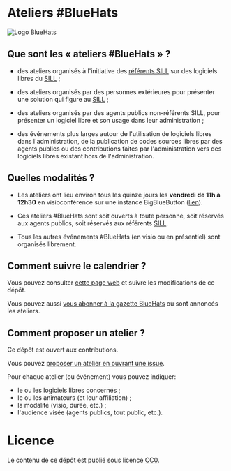 Ateliers #BlueHats
======

![Logo BlueHats](https://www.numerique.gouv.fr/uploads/Visuel_article_Rejoignez%20la%20communaut%C3%A9%20Bluehats.jpg)

## Que sont les « ateliers #BlueHats » ?

- des ateliers organisés à l'initiative des [référents
  SILL](https://disic.github.io/sill/index.html) sur des logiciels
  libres du [SILL](https://sill.etalab.gouv.fr/) ;

- des ateliers organisés par des personnes extérieures pour présenter
  une solution qui figure au [SILL](https://sill.etalab.gouv.fr/) ;

- des ateliers organisés par des agents publics non-référents SILL,
  pour présenter un logiciel libre et son usage dans leur
  administration ;

- des événements plus larges autour de l'utilisation de logiciels
  libres dans l'administration, de la publication de codes sources
  libres par des agents publics ou des contributions faites par
  l'administration vers des logiciels libres existant hors de
  l'administration.

## Quelles modalités ?

- Les ateliers ont lieu environ tous les quinze jours les **vendredi
  de 11h à 12h30** en visioconférence sur une instance BigBlueButton
  ([lien](https://webinaire.numerique.gouv.fr//meeting/signin/362/creator/369/hash/84c9902a44b481830388d5d69c808eb669da0a5b)).

- Ces ateliers #BlueHats sont soit ouverts à toute personne, soit
  réservés aux agents publics, soit réservés aux référents
  [SILL](https://sill.etalab.gouv.fr/).

- Tous les autres événements #BlueHats (en visio ou en présentiel)
  sont organisés librement.
  
## Comment suivre le calendrier ?

Vous pouvez consulter [cette page
web](https://box.bzg.io/cloud/index.php/apps/calendar/p/Lt2cGqsFS82mjkWL)
et suivre les modifications de ce dépôt.

Vous pouvez aussi [vous abonner à la gazette
BlueHats](https://infolettres.etalab.gouv.fr/subscribe/bluehats@mail.etalab.studio)
où sont annoncés les ateliers.

## Comment proposer un atelier ?

Ce dépôt est ouvert aux contributions.

Vous pouvez [proposer un atelier en ouvrant une issue](https://github.com/blue-hats/ateliers/issues/new?assignees=bzg&labels=Proposition&template=proposition-atelier.md&title=Proposition+%3A+).

Pour chaque atelier (ou événement) vous pouvez indiquer:

- le ou les logiciels libres concernés ;
- le ou les animateurs (et leur affiliation) ;
- la modalité (visio, durée, etc.) ;
- l'audience visée (agents publics, tout public, etc.).

# Licence

Le contenu de ce dépôt est publié sous licence [CC0](LICENSE).
